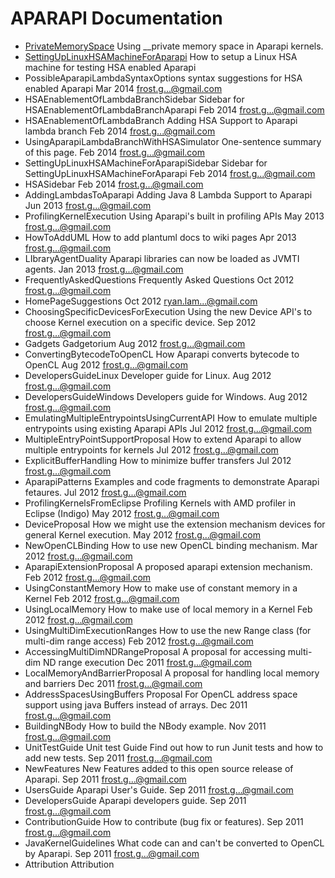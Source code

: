 APARAPI Documentation
======================


* [PrivateMemorySpace](privatememoryspace.md)	Using __private memory space in Aparapi kernels.
* [SettingUpLinuxHSAMachineForAparapi](settinguplinuxhsamachineforaparapi.md)	How to setup a Linux HSA machine for testing HSA enabled Aparapi
* PossibleAparapiLambdaSyntaxOptions	syntax suggestions for HSA enabled Aparapi	Mar 2014	frost.g...@gmail.com
* HSAEnablementOfLambdaBranchSidebar	Sidebar for HSAEnablementOfLambdaBranchAparapi	Feb 2014	frost.g...@gmail.com
* HSAEnablementOfLambdaBranch	Adding HSA Support to Aparapi lambda branch	Feb 2014	frost.g...@gmail.com
* UsingAparapiLambdaBranchWithHSASimulator	One-sentence summary of this page.	Feb 2014	frost.g...@gmail.com
* SettingUpLinuxHSAMachineForAparapiSidebar	Sidebar for SettingUpLinuxHSAMachineForAparapi	Feb 2014	frost.g...@gmail.com
* HSASidebar		Feb 2014	frost.g...@gmail.com
* AddingLambdasToAparapi	Adding Java 8 Lambda Support to Aparapi	Jun 2013	frost.g...@gmail.com
* ProfilingKernelExecution	Using Aparapi's built in profiling APIs	May 2013	frost.g...@gmail.com
* HowToAddUML	How to add plantuml docs to wiki pages	Apr 2013	frost.g...@gmail.com
* LIbraryAgentDuality	Aparapi libraries can now be loaded as JVMTI agents.	Jan 2013	frost.g...@gmail.com
* FrequentlyAskedQuestions	Frequently Asked Questions	Oct 2012	frost.g...@gmail.com
* HomePageSuggestions		Oct 2012	ryan.lam...@gmail.com
* ChoosingSpecificDevicesForExecution	Using the new Device API's to choose Kernel execution on a specific device.	Sep 2012	frost.g...@gmail.com
* Gadgets	Gadgetorium	Aug 2012	frost.g...@gmail.com
* ConvertingBytecodeToOpenCL	How Aparapi converts bytecode to OpenCL	Aug 2012	frost.g...@gmail.com
* DevelopersGuideLinux	Developer guide for Linux.	Aug 2012	frost.g...@gmail.com
* DevelopersGuideWindows	Developers guide for Windows.	Aug 2012	frost.g...@gmail.com
* EmulatingMultipleEntrypointsUsingCurrentAPI	How to emulate multiple entrypoints using existing Aparapi APIs	Jul 2012	frost.g...@gmail.com
* MultipleEntryPointSupportProposal	How to extend Aparapi to allow multiple entrypoints for kernels	Jul 2012	frost.g...@gmail.com
* ExplicitBufferHandling	How to minimize buffer transfers	Jul 2012	frost.g...@gmail.com
* AparapiPatterns	Examples and code fragments to demonstrate Aparapi fetaures.	Jul 2012	frost.g...@gmail.com
* ProfilingKernelsFromEclipse	Profiling Kernels with AMD profiler in Eclipse (Indigo)	May 2012	frost.g...@gmail.com
* DeviceProposal	How we might use the extension mechanism devices for general Kernel execution.	May 2012	frost.g...@gmail.com
* NewOpenCLBinding	How to use new OpenCL binding mechanism.	Mar 2012	frost.g...@gmail.com
* AparapiExtensionProposal	A proposed aparapi extension mechanism.	Feb 2012	frost.g...@gmail.com
* UsingConstantMemory	How to make use of constant memory in a Kernel	Feb 2012	frost.g...@gmail.com
* UsingLocalMemory	How to make use of local memory in a Kernel	Feb 2012	frost.g...@gmail.com
* UsingMultiDimExecutionRanges	How to use the new Range class (for multi-dim range access)	Feb 2012	frost.g...@gmail.com
* AccessingMultiDimNDRangeProposal	A proposal for accessing multi-dim ND range execution	Dec 2011	frost.g...@gmail.com
* LocalMemoryAndBarrierProposal	A proposal for handling local memory and barriers	Dec 2011	frost.g...@gmail.com
* AddressSpacesUsingBuffers	Proposal For OpenCL address space support using java Buffers instead of arrays.	Dec 2011	frost.g...@gmail.com
* BuildingNBody	How to build the NBody example.	Nov 2011	frost.g...@gmail.com
* UnitTestGuide	Unit test Guide Find out how to run Junit tests and how to add new tests.	Sep 2011	frost.g...@gmail.com
* NewFeatures	New Features added to this open source release of Aparapi.	Sep 2011	frost.g...@gmail.com
* UsersGuide	Aparapi User's Guide.	Sep 2011	frost.g...@gmail.com
* DevelopersGuide	Aparapi developers guide.	Sep 2011	frost.g...@gmail.com
* ContributionGuide	How to contribute (bug fix or features).	Sep 2011	frost.g...@gmail.com
* JavaKernelGuidelines	What code can and can't be converted to OpenCL by Aparapi.	Sep 2011	frost.g...@gmail.com
* Attribution	Attribution